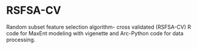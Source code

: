 # RSFSA-CV
Random subset feature selection algorithm- cross validated (RSFSA-CV) R code for MaxEnt modeling with vigenette and Arc-Python code for data processing.
